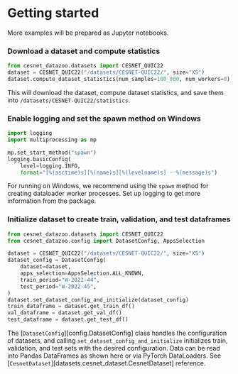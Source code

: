 # Getting started
More examples will be prepared as Jupyter notebooks.

### Download a dataset and compute statistics
```python
from cesnet_datazoo.datasets import CESNET_QUIC22
dataset = CESNET_QUIC22("/datasets/CESNET-QUIC22/", size="XS")
dataset.compute_dataset_statistics(num_samples=100_000, num_workers=0)
```
This will download the dataset, compute dataset statistics, and save them into `/datasets/CESNET-QUIC22/statistics`.

### Enable logging and set the spawn method on Windows
```python
import logging
import multiprocessing as mp

mp.set_start_method("spawn") 
logging.basicConfig(
    level=logging.INFO,
    format="[%(asctime)s][%(name)s][%(levelname)s] - %(message)s")
```
For running on Windows, we recommend using the `spawn` method for creating dataloader worker processes. Set up logging to get more information from the package.

### Initialize dataset to create train, validation, and test dataframes

```python
from cesnet_datazoo.datasets import CESNET_QUIC22
from cesnet_datazoo.config import DatasetConfig, AppsSelection

dataset = CESNET_QUIC22("/datasets/CESNET-QUIC22/", size="XS")
dataset_config = DatasetConfig(
    dataset=dataset,
    apps_selection=AppsSelection.ALL_KNOWN,
    train_period="W-2022-44",
    test_period="W-2022-45",
)
dataset.set_dataset_config_and_initialize(dataset_config)
train_dataframe = dataset.get_train_df()
val_dataframe = dataset.get_val_df()
test_dataframe = dataset.get_test_df()
```

The [`DatasetConfig`][config.DatasetConfig] class handles the configuration of datasets, and calling `set_dataset_config_and_initialize` initializes train, validation, and test sets with the desired configuration.
Data can be read into Pandas DataFrames as shown here or via PyTorch DataLoaders. See [`CesnetDataset`][datasets.cesnet_dataset.CesnetDataset] reference.